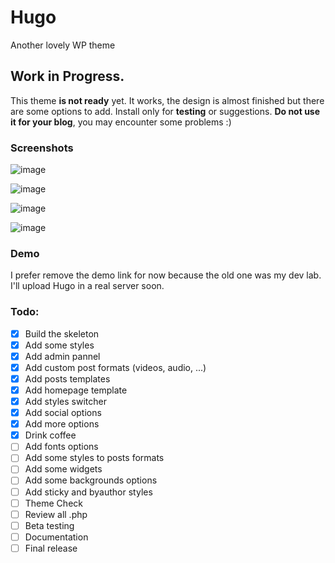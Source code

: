 Hugo
====

Another lovely WP theme

## Work in Progress.

This theme **is not ready** yet. It works, the design is almost finished but there are some options to add. Install only for **testing** or suggestions. **Do not use it for your blog**, you may encounter some problems :)

### Screenshots

![image](Screenshots/ScreenShot-01.png)

![image](Screenshots/ScreenShot-02.png)

![image](Screenshots/ScreenShot-08.png)

![image](Screenshots/ScreenShot-13.png)

### Demo

I prefer remove the demo link for now because the old one was my dev lab. I'll upload Hugo in a real server soon.

### Todo: 

- [x] Build the skeleton
- [x] Add some styles
- [x] Add admin pannel
- [x] Add custom post formats (videos, audio, ...)
- [x] Add posts templates
- [x] Add homepage template
- [x] Add styles switcher
- [x] Add social options
- [x] Add more options
- [x] Drink coffee
- [ ] Add fonts options
- [ ] Add some styles to posts formats
- [ ] Add some widgets
- [ ] Add some backgrounds options
- [ ] Add sticky and byauthor styles
- [ ] Theme Check
- [ ] Review all .php
- [ ] Beta testing
- [ ] Documentation
- [ ] Final release
